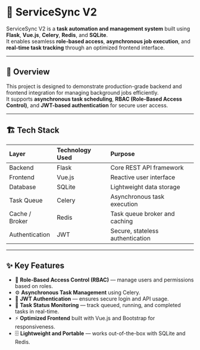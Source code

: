 # 🚀 ServiceSync V2

ServiceSync V2 is a **task automation and management system** built using **Flask**, **Vue.js**, **Celery**, **Redis**, and **SQLite**.  
It enables seamless **role-based access**, **asynchronous job execution**, and **real-time task tracking** through an optimized frontend interface.

---

## 🧠 Overview

This project is designed to demonstrate production-grade backend and frontend integration for managing background jobs efficiently.  
It supports **asynchronous task scheduling**, **RBAC (Role-Based Access Control)**, and **JWT-based authentication** for secure user access.

---

## 🏗️ Tech Stack

| Layer | Technology Used | Purpose |
|:------|:----------------|:--------|
| Backend | Flask | Core REST API framework |
| Frontend | Vue.js | Reactive user interface |
| Database | SQLite | Lightweight data storage |
| Task Queue | Celery | Asynchronous task execution |
| Cache / Broker | Redis | Task queue broker and caching |
| Authentication | JWT | Secure, stateless authentication |

---

## ✨ Key Features

- 🔐 **Role-Based Access Control (RBAC)** — manage users and permissions based on roles.  
- ⚙️ **Asynchronous Task Management** using Celery.  
- 🧾 **JWT Authentication** — ensures secure login and API usage.  
- 🔄 **Task Status Monitoring** — track queued, running, and completed tasks in real-time.  
- ⚡ **Optimized Frontend** built with Vue.js and Bootstrap for responsiveness.  
- 🗄️ **Lightweight and Portable** — works out-of-the-box with SQLite and Redis.  



